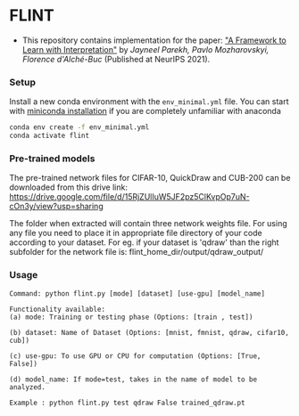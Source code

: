 # FLINT

* This repository contains implementation for the paper:  ["A Framework to Learn with Interpretation"](https://arxiv.org/abs/2010.09345) by *Jayneel Parekh, Pavlo Mozharovskyi, Florence d'Alché-Buc* (Published at NeurIPS 2021).

### Setup

Install a new conda environment with the ```env_minimal.yml``` file. You can start with [miniconda installation](https://docs.conda.io/en/latest/miniconda.html) if you are completely unfamiliar with anaconda   
```sh
conda env create -f env_minimal.yml
conda activate flint
```


### Pre-trained models

The pre-trained network files for CIFAR-10, QuickDraw and CUB-200 can be downloaded from this drive link: https://drive.google.com/file/d/15RjZUlIuW5JF2pz5ClKvpOp7uN-cOn3y/view?usp=sharing

The folder when extracted will contain three network weights file. For using any file you need to place it in appropriate file directory of your code according to your dataset. For eg. if your dataset is 'qdraw' than the right subfolder for the network file is: flint_home_dir/output/qdraw_output/



### Usage

```
Command: python flint.py [mode] [dataset] [use-gpu] [model_name]

Functionality available: 
(a) mode: Training or testing phase (Options: [train , test])

(b) dataset: Name of Dataset (Options: [mnist, fmnist, qdraw, cifar10, cub])
    
(c) use-gpu: To use GPU or CPU for computation (Options: [True, False])

(d) model_name: If mode=test, takes in the name of model to be analyzed.

Example : python flint.py test qdraw False trained_qdraw.pt
```
